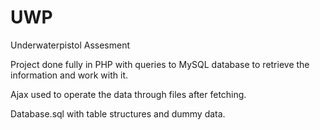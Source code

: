 # UWP
Underwaterpistol Assesment

Project done fully in PHP with queries to MySQL database to retrieve the information and work with it.

Ajax used to operate the data through files after fetching.

Database.sql with table structures and dummy data.
